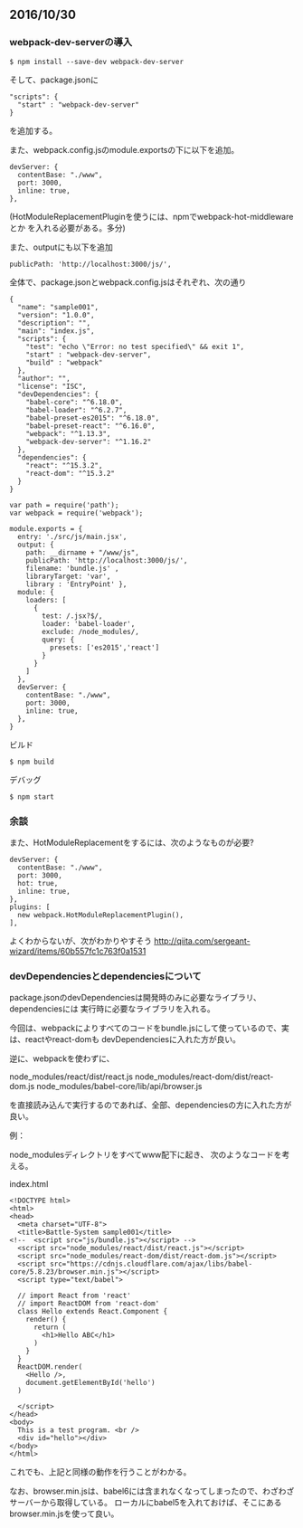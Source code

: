 ## 2016/10/30

### webpack-dev-serverの導入

```
$ npm install --save-dev webpack-dev-server
```

そして、package.jsonに

```
"scripts": {
  "start" : "webpack-dev-server"
}
```

を追加する。

また、webpack.config.jsのmodule.exportsの下に以下を追加。

```
devServer: {
  contentBase: "./www",
  port: 3000,
  inline: true,
},
```

(HotModuleReplacementPluginを使うには、npmでwebpack-hot-middlewareとか
を入れる必要がある。多分)

また、outputにも以下を追加

```
publicPath: 'http://localhost:3000/js/',
```

全体で、package.jsonとwebpack.config.jsはそれぞれ、次の通り

```
{
  "name": "sample001",
  "version": "1.0.0",
  "description": "",
  "main": "index.js",
  "scripts": {
    "test": "echo \"Error: no test specified\" && exit 1",
    "start" : "webpack-dev-server",
    "build" : "webpack"
  },
  "author": "",
  "license": "ISC",
  "devDependencies": {
    "babel-core": "^6.18.0",
    "babel-loader": "^6.2.7",
    "babel-preset-es2015": "^6.18.0",
    "babel-preset-react": "^6.16.0",
    "webpack": "^1.13.3",
    "webpack-dev-server": "^1.16.2"
  },
  "dependencies": {
    "react": "^15.3.2",
    "react-dom": "^15.3.2"
  }
}
```

```
var path = require('path');
var webpack = require('webpack');

module.exports = {
  entry: './src/js/main.jsx',
  output: {
    path: __dirname + "/www/js",
    publicPath: 'http://localhost:3000/js/',
    filename: 'bundle.js' ,
    libraryTarget: 'var',
    library : 'EntryPoint' },
  module: {
    loaders: [
      {
        test: /.jsx?$/,
        loader: 'babel-loader',
        exclude: /node_modules/,
        query: {
          presets: ['es2015','react']
        }
      }
    ]
  },
  devServer: {
    contentBase: "./www",
    port: 3000,
    inline: true,
  },
}
```

ビルド
```
$ npm build
```

デバッグ
```
$ npm start
```

### 余談

また、HotModuleReplacementをするには、次のようなものが必要?

```
devServer: {
  contentBase: "./www",
  port: 3000,
  hot: true,
  inline: true,
},
plugins: [
  new webpack.HotModuleReplacementPlugin(),
],
```

よくわからないが、次がわかりやすそう
http://qiita.com/sergeant-wizard/items/60b557fc1c763f0a1531

### devDependenciesとdependenciesについて

package.jsonのdevDependenciesは開発時のみに必要なライブラリ、dependenciesには
実行時に必要なライブラリを入れる。

今回は、webpackによりすべてのコードをbundle.jsにして使っているので、実は、reactやreact-domも
devDependenciesに入れた方が良い。

逆に、webpackを使わずに、

node_modules/react/dist/react.js
node_modules/react-dom/dist/react-dom.js
node_modules/babel-core/lib/api/browser.js

を直接読み込んで実行するのであれば、全部、dependenciesの方に入れた方が良い。

例：

 node_modulesディレクトリをすべてwww配下に起き、
 次のようなコードを考える。

index.html

```
<!DOCTYPE html>
<html>
<head>
  <meta charset="UTF-8">
  <title>Battle-System sample001</title>
<!--  <script src="js/bundle.js"></script> -->
  <script src="node_modules/react/dist/react.js"></script>
  <script src="node_modules/react-dom/dist/react-dom.js"></script>
  <script src="https://cdnjs.cloudflare.com/ajax/libs/babel-core/5.8.23/browser.min.js"></script>
  <script type="text/babel">

  // import React from 'react'
  // import ReactDOM from 'react-dom'
  class Hello extends React.Component {
    render() {
      return (
        <h1>Hello ABC</h1>
      )
    }
  }
  ReactDOM.render(
    <Hello />,
    document.getElementById('hello')
  )

  </script>
</head>
<body>
  This is a test program. <br />
  <div id="hello"></div>
</body>
</html>
```

これでも、上記と同様の動作を行うことがわかる。

なお、browser.min.jsは、babel6には含まれなくなってしまったので、わざわざサーバーから取得している。
ローカルにbabel5を入れておけば、そこにあるbrowser.min.jsを使って良い。
